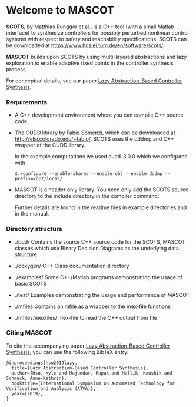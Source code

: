 # Welcome to MASCOT

**SCOTS**, by Matthias Rungger et al., is a C++ tool (with a small Matlab interface) to synthesize controllers for
possibly perturbed nonlinear control systems with respect to safety and reachability specifications.
SCOTS can be downloaded at https://www.hcs.ei.tum.de/en/software/scots/.

**MASCOT** builds upon SCOTS by using multi-layered abstractions and lazy exploration to enable adaptive fixed points in the controller synthesis process.

For conceptual details, see our paper [Lazy Abstraction-Based Controller Synthesis](https://arxiv.org/abs/1804.02722).

### Requirements

- A C++ development environment where you can compile C++ source code.

- The CUDD library by Fabio Somenzi, which can be downloaded at
    http://vlsi.colorado.edu/~fabio/. 
    SCOTS uses the dddmp and C++ wrapper of the CUDD library.

    In the example computations we used cudd-3.0.0 which we configured with 

    `$./configure --enable-shared --enable-obj --enable-dddmp --prefix=/opt/local/`

- MASCOT is a header only library. You need only add the SCOTS source
  directory to the include directory in the compiler command. 

    Further details are found in the readme files in example directories and in the manual.

### Directory structure

- ./bdd/
    Contains the source C++ source code for the SCOTS, MASCOT classes 
    which use Binary Decision Diagrams as the underlying data structure

- ./doxygen/
    C++ Class documentation directory
  
- ./examples/
    Some C++/Matlab programs demonstrating the usage of basic SCOTS
  
- ./test/
    Examples demonstrating the usage and performance of MASCOT
  
- ./mfiles
    Contains an mfile as a wrapper to the mex-file functions
  
- ./mfiles/mexfiles/
    mex-file to read the C++ output from file 

### Citing MASCOT
To cite the accompanying paper [Lazy Abstraction-Based Controller Synthesis](https://arxiv.org/abs/1804.02722), you can use the following BibTeX entry:
```
@inproceedings{hsu2019lazy,
  title={Lazy Abstraction-Based Controller Synthesis},
  author={Hsu, Kyle and Majumdar, Rupak and Mallik, Kaushik and Schmuck, Anne-Kathrin},
  booktitle={International Symposium on Automated Technology for Verification and Analysis (ATVA)},
  year={2019},
}
```
